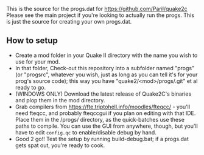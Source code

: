 This is the source for the progs.dat for https://github.com/Paril/quake2c
Please see the main project if you're looking to actually run the progs. This is just the source for creating your own progs.dat.

## How to setup ##
* Create a mod folder in your Quake II directory with the name you wish to use for your mod.
* In that folder, Check-out this repository into a subfolder named "progs" (or "progsrc", whatever you wish, just as long as you can tell it's for your prog's source code); this way you have "quake2/\<mod\>/progs/.git" et al ready to go.
* (WINDOWS ONLY) Download the latest release of Quake2C's binaries and plop them in the mod directory.
* Grab compilers from https://fte.triptohell.info/moodles/fteqcc/ - you'll need fteqcc, and probably fteqccgui if you plan on editing with that IDE. Place them in the /progs/ directory, as the quick-batches use these paths to compile. You can use the GUI from anywhere, though, but you'll have to edit `config.qc` to enable/disable debug by hand.
* Good 2 go!! Test the setup by running build-debug.bat; if a progs.dat gets spat out, you're ready to cook.
